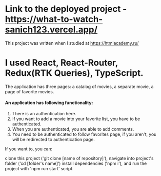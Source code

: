 # Link to the deployed project - https://what-to-watch-sanich123.vercel.app/

This project was written when I studied at https://htmlacademy.ru/

# I used React, React-Router, Redux(RTK Queries), TypeScript.

The application has three pages: a catalog of movies, a separate movie, a page of favorite movies.

#### An application has following functionality:

1. There is an authentication here. 
2. If you want to add a movie into your favorite list, you have to be authenticated.
3. When you are authenticated, you are able to add comments.
4. You need to be authenticated to follow favorites page, if you aren't, you will be redirected to authentication page.

If you want to, you can:

clone this project ('git clone [name of repository]'),
navigate into project's folder ('cd [folder's name]')
install dependencies ('npm i'),
and run the project with 'npm run start' script. 

